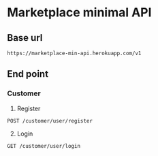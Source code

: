 # Marketplace minimal API

## Base url
```
https://marketplace-min-api.herokuapp.com/v1
```

## End point
### Customer
1. Register
```
POST /customer/user/register
```

2. Login
```
GET /customer/user/login
```